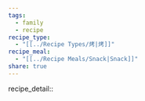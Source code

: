 ```yaml
---
tags:
  - family
  - recipe
recipe_type:
  - "[[../Recipe Types/烤|烤]]"
recipe_meal:
  - "[[../Recipe Meals/Snack|Snack]]"
share: true
---
```


recipe_detail:: 
